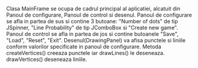 Clasa MainFrame se ocupa de cadrul principal al aplicatiei, alcatuit din Panoul de configurare, Panoul de control si desenul.
Panoul de configurare se afla in partea de sus si contine 3 butoane: "Number of dots" de tip JSpinner, "Line Probability" de tip JComboBox si "Create new game".
Panoul de control se afla in partea de jos si contine butoanele "Save", "Load", "Reset", "Exit".
Desenul(DrawingPanel) va afisa punctele si liniile conform valorilor specificate in panoul de configurare. Metoda createVertices() creeaza punctele iar drawLines() le deseneaza. drawVertices() deseneaza liniile.
